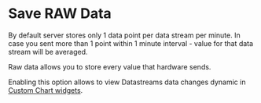 # Save RAW Data

By default server stores only 1 data point per data stream per minute. In case you sent more than 1 point within 1 minute interval - value for that data stream will be averaged.

Raw data allows you to store every value that hardware sends.

Enabling this option allows to view Datastreams data changes dynamic in [Custom Chart widgets](../../../widgets-console/custom-chart.md).

